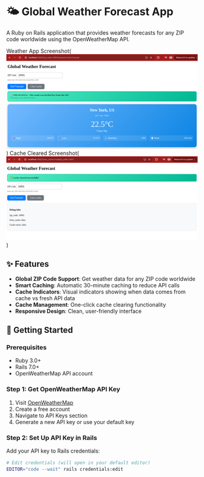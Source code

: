 # 🌤️ Global Weather Forecast App

A Ruby on Rails application that provides weather forecasts for any ZIP code worldwide using the OpenWeatherMap API.

Weather App Screenshot(![alt text](image.png))
Cache Cleared Screenshot(![alt text](image-1.png))

## ✨ Features

- **Global ZIP Code Support**: Get weather data for any ZIP code worldwide
- **Smart Caching**: Automatic 30-minute caching to reduce API calls
- **Cache Indicators**: Visual indicators showing when data comes from cache vs fresh API data
- **Cache Management**: One-click cache clearing functionality
- **Responsive Design**: Clean, user-friendly interface

## 🚀 Getting Started

### Prerequisites

- Ruby 3.0+
- Rails 7.0+
- OpenWeatherMap API account

### Step 1: Get OpenWeatherMap API Key

1. Visit [OpenWeatherMap](https://openweathermap.org/api)
2. Create a free account
3. Navigate to API Keys section
4. Generate a new API key or use your default key

### Step 2: Set Up API Key in Rails

Add your API key to Rails credentials:

```bash
# Edit credentials (will open in your default editor)
EDITOR="code --wait" rails credentials:edit
